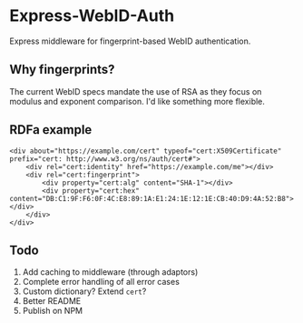 
Express-WebID-Auth
==================

Express middleware for fingerprint-based WebID authentication.

Why fingerprints?
-----------------

The current WebID specs mandate the use of RSA as they focus on modulus
and exponent comparison. I'd like something more flexible.

RDFa example
------------

    <div about="https://example.com/cert" typeof="cert:X509Certificate" prefix="cert: http://www.w3.org/ns/auth/cert#">
        <div rel="cert:identity" href="https://example.com/me"></div>
        <div rel="cert:fingerprint">
            <div property="cert:alg" content="SHA-1"></div>
            <div property="cert:hex" content="DB:C1:9F:F6:0F:4C:E8:89:1A:E1:24:1E:12:1E:CB:40:D9:4A:52:B8"></div>
        </div>
    </div>

Todo
----

1. Add caching to middleware (through adaptors)
2. Complete error handling of all error cases
3. Custom dictionary? Extend `cert`?
3. Better README
4. Publish on NPM
